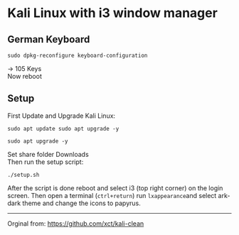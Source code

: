 # Kali Linux with i3 window manager
## German Keyboard
```
sudo dpkg-reconfigure keyboard-configuration
```
→ 105 Keys <br>
Now reboot

## Setup
First Update and Upgrade Kali Linux:
```
sudo apt update sudo apt upgrade -y
```
```
sudo apt upgrade -y
```
Set share folder Downloads <br>
Then run the setup script:
```
./setup.sh
```
After the script is done reboot and select i3 (top right corner) on the login screen. Then open a terminal (`ctrl+return`) run `lxappearance`and select ark-dark theme and change the icons to papyrus.

---
Orginal from: https://github.com/xct/kali-clean

